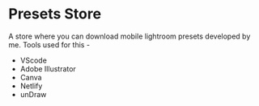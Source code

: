 # Presets Store
 A store where you can download mobile lightroom presets developed by me. Tools used for this -
 * VScode
 * Adobe Illustrator
 * Canva
 * Netlify
 * unDraw

